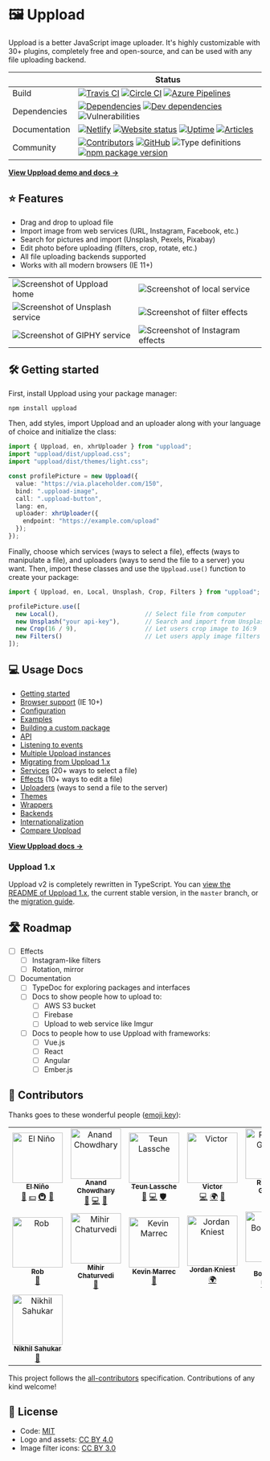 # 🖼️ Uppload

Uppload is a better JavaScript image uploader. It's highly customizable with 30+ plugins, completely free and open-source, and can be used with any file uploading backend.

|  | Status |
| - | - |
| Build | [![Travis CI](https://img.shields.io/travis/elninotech/uppload?label=Travis%20CI)](https://travis-ci.org/elninotech/uppload) [![Circle CI](https://img.shields.io/circleci/build/github/elninotech/uppload?label=Circle%20CI)](https://circleci.com/gh/elninotech/uppload) [![Azure Pipelines](https://dev.azure.com/anandchowdhary0001/Uppload/_apis/build/status/elninotech.uppload?branchName=typescript)](https://dev.azure.com/anandchowdhary0001/Uppload/_build/latest?definitionId=11&branchName=typescript) |
| Dependencies | [![Dependencies](https://img.shields.io/david/elninotech/uppload.svg)](https://david-dm.org/elninotech/uppload) [![Dev dependencies](https://img.shields.io/david/dev/elninotech/uppload.svg)](https://david-dm.org/elninotech/uppload) ![Vulnerabilities](https://img.shields.io/snyk/vulnerabilities/github/elninotech/uppload.svg) |
| Documentation | [![Netlify](https://img.shields.io/netlify/5e92d02d-b96b-4b42-8197-804f72a147cf)](https://app.netlify.com/sites/uppload/deploys) [![Website status](https://img.shields.io/website?down_color=red&down_message=down&up_color=brightgreen&up_message=online&url=https%3A%2F%2Fuppload.netlify.com)](https://uppload.netlify.com) [![Uptime](https://img.shields.io/uptimerobot/ratio/7/m783785688-048a2237d8844210960a6a76)](https://stats.uptimerobot.com/m29YvtjqOg) [![Articles](https://img.shields.io/endpoint?url=https%3A%2F%2Fuppload.netlify.com%2Fshield-schema%2Fall.json)](https://uppload.netlify.com) |
| Community | [![Contributors](https://img.shields.io/github/contributors/elninotech/uppload.svg)](https://github.com/elninotech/uppload/graphs/contributors) [![GitHub](https://img.shields.io/github/license/elninotech/uppload.svg)](https://github.com/elninotech/uppload/blob/master/LICENSE) ![Type definitions](https://img.shields.io/badge/types-TypeScript-blue.svg) [![npm package version](https://img.shields.io/npm/v/uppload)](https://www.npmjs.com/package/uppload) |

**[View Uppload demo and docs →](https://uppload.netlify.com)**

## ⭐ Features

- Drag and drop to upload file
- Import image from web services (URL, Instagram, Facebook, etc.)
- Search for pictures and import (Unsplash, Pexels, Pixabay)
- Edit photo before uploading (filters, crop, rotate, etc.)
- All file uploading backends supported
- Works with all modern browsers (IE 11+)

<table>
  <tr>
    <td><img alt="Screenshot of Uppload home" src="https://raw.githubusercontent.com/elninotech/uppload/typescript/assets/screenshots/home.png"></td>
    <td><img alt="Screenshot of local service" src="https://raw.githubusercontent.com/elninotech/uppload/typescript/assets/screenshots/local.png"></td>
  </tr>
  <tr>
    <td><img alt="Screenshot of Unsplash service" src="https://raw.githubusercontent.com/elninotech/uppload/typescript/assets/screenshots/unsplash.png"></td>
    <td><img alt="Screenshot of filter effects" src="https://raw.githubusercontent.com/elninotech/uppload/typescript/assets/screenshots/filters.png"></td>
  </tr>
  <tr>
    <td><img alt="Screenshot of GIPHY service" src="https://raw.githubusercontent.com/elninotech/uppload/typescript/assets/screenshots/giphy.png"></td>
    <td><img alt="Screenshot of Instagram effects" src="https://raw.githubusercontent.com/elninotech/uppload/typescript/assets/screenshots/instagram.png"></td>
  </tr>
</table>

## 🛠 Getting started

First, install Uppload using your package manager:

```bash
npm install uppload
```

Then, add styles, import Uppload and an uploader along with your language of choice and initialize the class:

```ts
import { Uppload, en, xhrUploader } from "uppload";
import "uppload/dist/uppload.css";
import "uppload/dist/themes/light.css";

const profilePicture = new Uppload({
  value: "https://via.placeholder.com/150",
  bind: ".uppload-image",
  call: ".uppload-button",
  lang: en,
  uploader: xhrUploader({
    endpoint: "https://example.com/upload"
  });
});
```

Finally, choose which services (ways to select a file), effects (ways to manipulate a file), and uploaders (ways to send the file to a server) you want. Then, import these classes and use the `Uppload.use()` function to create your package:

```ts
import { Uppload, en, Local, Unsplash, Crop, Filters } from "uppload";

profilePicture.use([
  new Local(),                        // Select file from computer
  new Unsplash("your api-key"),       // Search and import from Unsplash
  new Crop(16 / 9),                   // Let users crop image to 16:9
  new Filters()                       // Let users apply image filters
]);
```

## 💻 Usage Docs

- [Getting started](https://uppload.netlify.com/getting-started)
- [Browser support](https://uppload.netlify.com/browser-support) (IE 10+)
- [Configuration](https://uppload.netlify.com/configuration)
- [Examples](https://uppload.netlify.com/examples)
- [Building a custom package](https://uppload.netlify.com/custom-package)
- [API](https://uppload.netlify.com/api)
- [Listening to events](https://uppload.netlify.com/listening-to-events)
- [Multiple Uppload instances](https://uppload.netlify.com/multiple-instances)
- [Migrating from Uppload 1.x](https://uppload.netlify.com/migrating-from-1x)
- [Services](https://uppload.netlify.com/services) (20+ ways to select a file)
- [Effects](https://uppload.netlify.com/effects) (10+ ways to edit a file)
- [Uploaders](https://uppload.netlify.com/uploaders) (ways to send a file to the server)
- [Themes](https://uppload.netlify.com/themes)
- [Wrappers](https://uppload.netlify.com/wrappers)
- [Backends](https://uppload.netlify.com/backends)
- [Internationalization](https://uppload.netlify.com/i18n)
- [Compare Uppload](https://uppload.netlify.com/compare)

**[View Uppload docs →](https://uppload.netlify.com)**

### Uppload 1.x

Uppload v2 is completely rewritten in TypeScript. You can [view the README of Uppload 1.x](https://github.com/elninotech/uppload/tree/master), the current stable version, in the `master` branch, or the [migration guide](https://uppload.netlify.com/migrating-from-1x).

## 🛣️ Roadmap

- [ ] Effects
  - [ ] Instagram-like filters
  - [ ] Rotation, mirror
- [ ] Documentation
  - [ ] TypeDoc for exploring packages and interfaces
  - [ ] Docs to show people how to upload to:
    - [ ] AWS S3 bucket
    - [ ] Firebase
    - [ ] Upload to web service like Imgur
  - [ ] Docs to people how to use Uppload with frameworks:
    - [ ] Vue.js
    - [ ] React
    - [ ] Angular
    - [ ] Ember.js

## 👥 Contributors

Thanks goes to these wonderful people ([emoji key](https://allcontributors.org/docs/en/emoji-key)):

<!-- ALL-CONTRIBUTORS-LIST:START - Do not remove or modify this section -->
<!-- prettier-ignore -->
<table>
  <tr>
    <td align="center"><a href="https://www.elnino.tech"><img src="https://avatars0.githubusercontent.com/u/2854021?v=4" width="100px;" alt="El Niño"/><br /><sub><b>El Niño</b></sub></a><br /><a href="#business-elnino-ict" title="Business development">💼</a> <a href="#financial-elnino-ict" title="Financial">💵</a> <a href="#infra-elnino-ict" title="Infrastructure (Hosting, Build-Tools, etc)">🚇</a> <a href="#projectManagement-elnino-ict" title="Project Management">📆</a></td>
    <td align="center"><a href="https://anandchowdhary.com/?utm_source=github&utm_campaign=about-link"><img src="https://avatars3.githubusercontent.com/u/2841780?v=4" width="100px;" alt="Anand Chowdhary"/><br /><sub><b>Anand Chowdhary</b></sub></a><br /><a href="https://github.com/elninotech/uppload/issues?q=author%3AAnandChowdhary" title="Bug reports">🐛</a> <a href="https://github.com/elninotech/uppload/commits?author=AnandChowdhary" title="Code">💻</a> <a href="https://github.com/elninotech/uppload/commits?author=AnandChowdhary" title="Documentation">📖</a></td>
    <td align="center"><a href="http://thlassche.nl"><img src="https://avatars3.githubusercontent.com/u/2959888?v=4" width="100px;" alt="Teun Lassche"/><br /><sub><b>Teun Lassche</b></sub></a><br /><a href="https://github.com/elninotech/uppload/issues?q=author%3Athlassche" title="Bug reports">🐛</a> <a href="https://github.com/elninotech/uppload/commits?author=thlassche" title="Code">💻</a> <a href="#security-thlassche" title="Security">🛡️</a></td>
    <td align="center"><a href="https://victorlap.nl"><img src="https://avatars0.githubusercontent.com/u/1645632?v=4" width="100px;" alt="Victor"/><br /><sub><b>Victor</b></sub></a><br /><a href="https://github.com/elninotech/uppload/commits?author=victorlap" title="Code">💻</a> <a href="#translation-victorlap" title="Translation">🌍</a> <a href="https://github.com/elninotech/uppload/commits?author=victorlap" title="Documentation">📖</a></td>
    <td align="center"><a href="https://github.com/Rick053"><img src="https://avatars1.githubusercontent.com/u/4579963?v=4" width="100px;" alt="Rick van Gemert"/><br /><sub><b>Rick van Gemert</b></sub></a><br /><a href="https://github.com/elninotech/uppload/issues?q=author%3ARick053" title="Bug reports">🐛</a> <a href="https://github.com/elninotech/uppload/commits?author=Rick053" title="Code">💻</a></td>
    <td align="center"><a href="https://github.com/tomtenvoorde"><img src="https://avatars0.githubusercontent.com/u/38886034?v=4" width="100px;" alt="tomtenvoorde"/><br /><sub><b>tomtenvoorde</b></sub></a><br /><a href="#design-tomtenvoorde" title="Design">🎨</a></td>
    <td align="center"><a href="https://pegler.io/"><img src="https://avatars0.githubusercontent.com/u/94491?v=4" width="100px;" alt="Matt"/><br /><sub><b>Matt</b></sub></a><br /><a href="https://github.com/elninotech/uppload/issues?q=author%3Apegler" title="Bug reports">🐛</a> <a href="https://github.com/elninotech/uppload/commits?author=pegler" title="Code">💻</a></td>
  </tr>
  <tr>
    <td align="center"><a href="http://foxego.com"><img src="https://avatars2.githubusercontent.com/u/87010?v=4" width="100px;" alt="Rob"/><br /><sub><b>Rob</b></sub></a><br /><a href="https://github.com/elninotech/uppload/issues?q=author%3Arobisaks" title="Bug reports">🐛</a></td>
    <td align="center"><a href="https://mihir.ch"><img src="https://avatars1.githubusercontent.com/u/31861755?v=4" width="100px;" alt="Mihir Chaturvedi"/><br /><sub><b>Mihir Chaturvedi</b></sub></a><br /><a href="https://github.com/elninotech/uppload/commits?author=plibither8" title="Documentation">📖</a></td>
    <td align="center"><a href="https://marrec.io"><img src="https://avatars2.githubusercontent.com/u/25272043?v=4" width="100px;" alt="Kevin Marrec"/><br /><sub><b>Kevin Marrec</b></sub></a><br /><a href="https://github.com/elninotech/uppload/commits?author=kevinmarrec" title="Documentation">📖</a></td>
    <td align="center"><a href="https://github.com/jkniest"><img src="https://avatars0.githubusercontent.com/u/15618191?v=4" width="100px;" alt="Jordan Kniest"/><br /><sub><b>Jordan Kniest</b></sub></a><br /><a href="#translation-jkniest" title="Translation">🌍</a></td>
    <td align="center"><a href="https://github.com/beeman"><img src="https://avatars3.githubusercontent.com/u/36491?v=4" width="100px;" alt="Bram Borggreve"/><br /><sub><b>Bram Borggreve</b></sub></a><br /><a href="https://github.com/elninotech/uppload/commits?author=beeman" title="Code">💻</a> <a href="#platform-beeman" title="Packaging/porting to new platform">📦</a></td>
    <td align="center"><a href="http://AlexImbrea.com"><img src="https://avatars2.githubusercontent.com/u/4534299?v=4" width="100px;" alt="Alex Imbrea"/><br /><sub><b>Alex Imbrea</b></sub></a><br /><a href="https://github.com/elninotech/uppload/commits?author=AlexImb" title="Documentation">📖</a></td>
    <td align="center"><a href="https://github.com/dingsbams"><img src="https://avatars2.githubusercontent.com/u/16029597?v=4" width="100px;" alt="Achim Krämer"/><br /><sub><b>Achim Krämer</b></sub></a><br /><a href="#translation-dingsbams" title="Translation">🌍</a></td>
  </tr>
  <tr>
    <td align="center"><a href="https://github.com/nsahukar"><img src="https://avatars3.githubusercontent.com/u/2324769?v=4" width="100px;" alt="Nikhil Sahukar"/><br /><sub><b>Nikhil Sahukar</b></sub></a><br /><a href="#design-nsahukar" title="Design">🎨</a></td>
  </tr>
</table>

<!-- ALL-CONTRIBUTORS-LIST:END -->

This project follows the [all-contributors](https://github.com/all-contributors/all-contributors) specification. Contributions of any kind welcome!

## 📄 License

- Code: [MIT](https://github.com/elninotech/uppload/blob/master/LICENSE)
- Logo and assets: [CC BY 4.0](https://creativecommons.org/licenses/by/4.0/)
- Image filter icons: [CC BY 3.0](https://thenounproject.com/nikhilsahukar/collection/image/)
